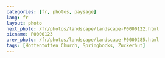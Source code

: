 ```yaml
---
categories: [fr, photos, paysage]
lang: fr
layout: photo
next_photo: /fr/photos/landscape/landscape-P0000122.html
picname: P0000123
prev_photo: /fr/photos/landscape/landscape-P0000285.html
tags: [Hottentotten Church, Springbocks, Zuckerhut]
---
```

